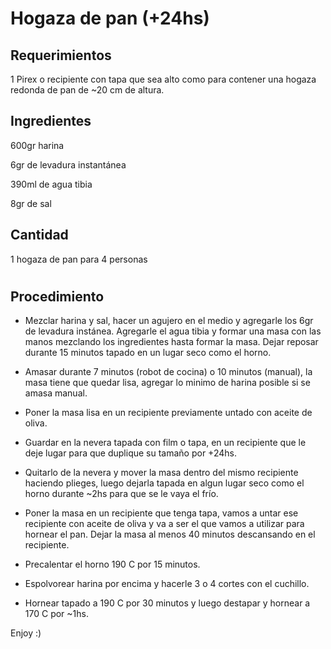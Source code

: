 # Hogaza de pan (+24hs)

## Requerimientos

1 Pirex o recipiente con tapa que sea alto como para contener una hogaza redonda de pan de ~20 cm de altura.

## Ingredientes

600gr harina

6gr de levadura instantánea

390ml de agua tibia

8gr de sal

## Cantidad

1 hogaza de pan para 4 personas

# 

## Procedimiento

- Mezclar harina y sal, hacer un agujero en el medio y agregarle los 6gr de levadura instánea. Agregarle el agua tibia y formar una masa con las manos mezclando los ingredientes hasta formar la masa. Dejar reposar durante 15 minutos tapado en un lugar seco como el horno.

- Amasar durante 7 minutos (robot de cocina) o 10 minutos (manual), la masa tiene que quedar lisa, agregar lo minimo de harina posible si se amasa manual.

- Poner la masa lisa en un recipiente previamente untado con aceite de oliva.

- Guardar en la nevera tapada con film o tapa, en un recipiente que le deje lugar para que duplique su tamaño por +24hs.

- Quitarlo de la nevera y mover la masa dentro del mismo recipiente haciendo plieges, luego dejarla tapada en algun lugar seco como el horno durante ~2hs para que se le vaya el frío.

- Poner la masa en un recipiente que tenga tapa, vamos a untar ese recipiente con aceite de oliva y va a ser el que vamos a utilizar para hornear el pan. Dejar la masa al menos 40 minutos descansando en el recipiente.

- Precalentar el horno 190 C por 15 minutos.

- Espolvorear harina por encima y hacerle 3 o 4 cortes con el cuchillo.

- Hornear tapado a 190 C por 30 minutos y luego destapar y hornear a 170 C por  ~1hs.

Enjoy :)
